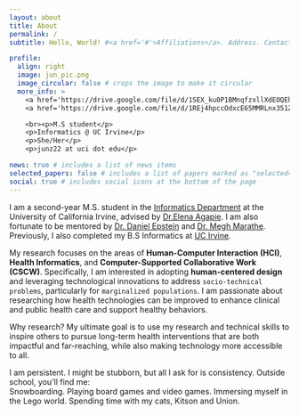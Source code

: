 ```yaml
---
layout: about
title: About
permalink: /
subtitle: Hello, World! #<a href='#'>Affiliations</a>. Address. Contacts. Moto. Etc.

profile:
  align: right
  image: jun_pic.png
  image_circular: false # crops the image to make it circular
  more_info: >
    <a href='https://drive.google.com/file/d/1SEX_ku0P1BMnqfzxllXdEOQEhfbBhoeu/view?usp=sharing'target="_blank">CV</a>
    <a href='https://drive.google.com/file/d/1REj4hpccOdxcE65MMRLnx351ZMvtW0id/view?usp=sharing'target="_blank">Resume</a>

    <br><p>M.S student</p>
    <p>Informatics @ UC Irvine</p>
    <p>She/Her</p>
    <p>junz22 at uci dot edu</p>

news: true # includes a list of news items
selected_papers: false # includes a list of papers marked as "selected={true}"
social: true # includes social icons at the bottom of the page
---
```


I am a second-year M.S. student in the [Informatics Department](https://www.informatics.uci.edu/) at the University of California Irvine, advised by [Dr.Elena Agapie](https://eagapie.com/). I am also fortunate to be mentored by [Dr. Daniel Epstein](https://depstein.net/) and [Dr. Megh Marathe](https://marathem.weebly.com/). Previously, I also completed my B.S Informatics at [UC Irvine](https://uci.edu/).

My research focuses on the areas of **Human-Computer Interaction (HCI)**, **Health Informatics**, and **Computer-Supported Collaborative Work (CSCW)**. Specifically, I am interested in adopting **human-centered design** and leveraging technological innovations to address `socio-technical problems`, particularly for `marginalized populations`. I am passionate about researching how health technologies can be improved to enhance clinical and public health care and support healthy behaviors.

Why research? My ultimate goal is to use my research and technical skills to inspire others to pursue long-term health interventions that are both impactful and far-reaching, while also making technology more accessible to all.

I am persistent. I might be stubborn, but all I ask for is consistency. Outside school, you'll find me:  
Snowboarding. Playing board games and video games. Immersing myself in the Lego world. Spending time with my cats, Kitson and Union.
